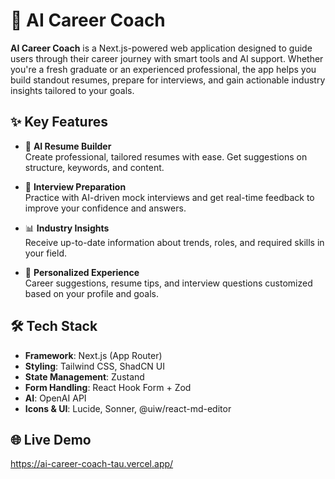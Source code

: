# 🧠 AI Career Coach

**AI Career Coach** is a Next.js-powered web application designed to guide users through their career journey with smart tools and AI support. Whether you're a fresh graduate or an experienced professional, the app helps you build standout resumes, prepare for interviews, and gain actionable industry insights tailored to your goals.

## ✨ Key Features

- 📝 **AI Resume Builder**  
  Create professional, tailored resumes with ease. Get suggestions on structure, keywords, and content.

- 🎤 **Interview Preparation**  
  Practice with AI-driven mock interviews and get real-time feedback to improve your confidence and answers.

- 📊 **Industry Insights**  
  Receive up-to-date information about trends, roles, and required skills in your field.

- 🧠 **Personalized Experience**  
  Career suggestions, resume tips, and interview questions customized based on your profile and goals.

## 🛠️ Tech Stack

- **Framework**: Next.js (App Router)
- **Styling**: Tailwind CSS, ShadCN UI
- **State Management**: Zustand
- **Form Handling**: React Hook Form + Zod
- **AI**: OpenAI API
- **Icons & UI**: Lucide, Sonner, @uiw/react-md-editor

## 🌐 Live Demo

https://ai-career-coach-tau.vercel.app/


